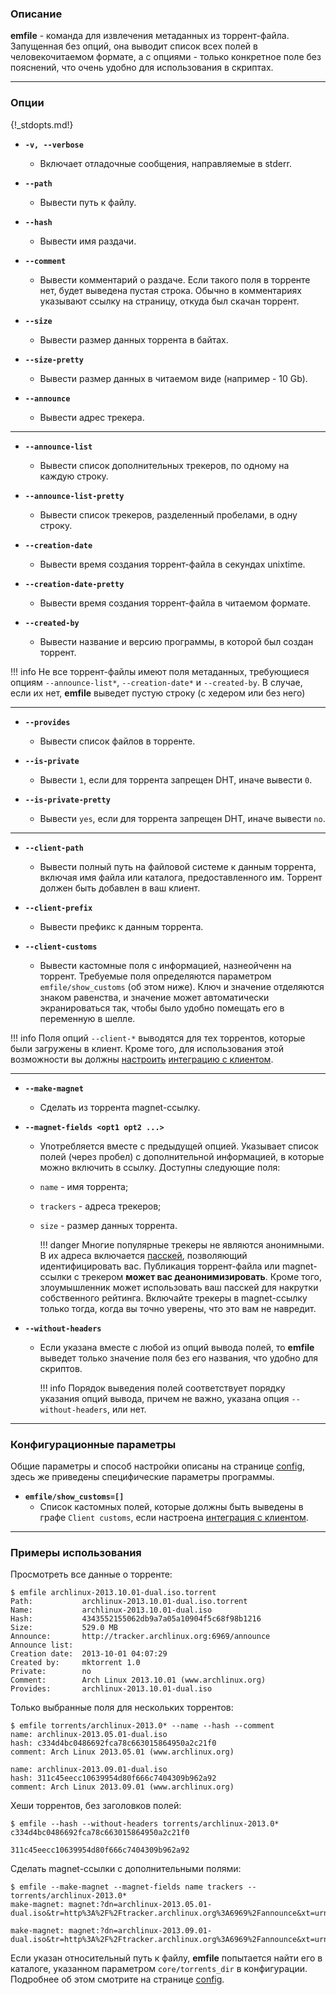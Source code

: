 ### Описание

**emfile** - команда для извлечения метаданных из торрент-файла. Запущенная без опций, она выводит список всех полей в человекочитаемом формате, а с опциями - только конкретное поле без пояснений, что очень удобно для использования в скриптах.

***

### Опции

{!_stdopts.md!}

* **`-v, --verbose`**
    * Включает отладочные сообщения, направляемые в stderr.

* **`--path`**
    * Вывести путь к файлу.

* **`--hash`**
    * Вывести имя раздачи.

* **`--comment`**
    * Вывести комментарий о раздаче. Если такого поля в торренте нет, будет выведена пустая строка. Обычно в комментариях указывают ссылку на страницу, откуда был скачан торрент.

* **`--size`**
    * Вывести размер данных торрента в байтах.

* **`--size-pretty`**
    * Вывести размер данных в читаемом виде (например - 10 Gb).

* **`--announce`**
    * Вывести адрес трекера.

***

* **`--announce-list`**
    * Вывести список дополнительных трекеров, по одному на каждую строку.

* **`--announce-list-pretty`**
    * Вывести список трекеров, разделенный пробелами, в одну строку.

* **`--creation-date`**
    * Вывести время создания торрент-файла в секундах unixtime.

* **`--creation-date-pretty`**
    * Вывести время создания торрент-файла в читаемом формате.

* **`--created-by`**
    * Вывести название и версию программы, в которой был создан торрент.

!!! info
    Не все торрент-файлы имеют поля метаданных, требующиеся опциям `--announce-list*`, `--creation-date*` и `--created-by`. В случае, если их нет, **emfile** выведет пустую строку (с хедером или без него)

***

* **`--provides`**
    * Вывести список файлов в торренте.

* **`--is-private`**
    * Вывести `1`, если для торрента запрещен DHT, иначе вывести `0`.

* **`--is-private-pretty`**
    * Вывести `yes`, если для торрента запрещен DHT, иначе вывести `no`.

***

* **`--client-path`**
    * Вывести полный путь на файловой системе к данным торрента, включая имя файла или каталога, предоставленного им. Торрент должен быть добавлен в ваш клиент.

* **`--client-prefix`**
    * Вывести префикс к данным торрента.

* **`--client-customs`**
    * Вывести кастомные поля с информацией, назнеойченн на торрент. Требуемые поля определяются параметром `emfile/show_customs` (об этом ниже). Ключ и значение отделяются знаком равенства, и значение может автоматически экранироваться так, чтобы было удобно помещать его в переменную в шелле.


!!! info
    Поля опций `--client-*` выводятся для тех торрентов, которые были загружены в клиент. Кроме того, для использования этой возможности вы должны [настроить](/config) [интеграцию с клиентом](/clients).


***

* **`--make-magnet`**
    * Сделать из торрента magnet-ссылку.

* **`--magnet-fields <opt1 opt2 ...>`**
    * Употребляется вместе с предыдущей опцией. Указывает список полей (через пробел) с дополнительной информацией, в которые можно включить в ссылку. Доступны следующие поля:
    * `name` - имя торрента;
    * `trackers` - адреса трекеров;
    * `size` - размер данных торрента.

        !!! danger
            Многие популярные трекеры не являются анонимными. В их адреса включается [пасскей](http://rutracker.org/forum/viewtopic.php?t=3396341), позволяющий идентифицировать вас. Публикация торрент-файла или magnet-ссылки с трекером **может вас деанонимизировать**. Кроме того, злоумышленник может использовать ваш пасскей для накрутки собственного рейтинга. Включайте трекеры в magnet-ссылку только тогда, когда вы точно уверены, что это вам не навредит.

* **`--without-headers`**
    * Если указана вместе с любой из опций вывода полей, то **emfile** выведет только значение поля без его названия, что удобно для скриптов.

        !!! info
            Порядок выведения полей соответствует порядку указания опций вывода, причем не важно, указана опция `--without-headers`, или нет.


***
### Конфигурационные параметры

Общие параметры и способ настройки описаны на странице [config](/config), здесь же приведены специфические параметры программы.

* **`emfile/show_customs=[]`**
    * Список кастомных полей, которые должны быть выведены в графе `Client customs`, если настроена [интеграция с клиентом](/clients).


***
### Примеры использования

Просмотреть все данные о торренте:

```
$ emfile archlinux-2013.10.01-dual.iso.torrent
Path:           archlinux-2013.10.01-dual.iso.torrent
Name:           archlinux-2013.10.01-dual.iso
Hash:           4343552155062db9a7a05a10904f5c68f98b1216
Size:           529.0 MB
Announce:       http://tracker.archlinux.org:6969/announce
Announce list:
Creation date:  2013-10-01 04:07:29
Created by:     mktorrent 1.0
Private:        no
Comment:        Arch Linux 2013.10.01 (www.archlinux.org)
Provides:       archlinux-2013.10.01-dual.iso
```

Только выбранные поля для нескольких торрентов:

```
$ emfile torrents/archlinux-2013.0* --name --hash --comment
name: archlinux-2013.05.01-dual.iso
hash: c334d4bc0486692fca78c663015864950a2c21f0
comment: Arch Linux 2013.05.01 (www.archlinux.org)

name: archlinux-2013.09.01-dual.iso
hash: 311c45eecc10639954d80f666c7404309b962a92
comment: Arch Linux 2013.09.01 (www.archlinux.org)
```

Хеши торрентов, без заголовков полей:

```
$ emfile --hash --without-headers torrents/archlinux-2013.0*
c334d4bc0486692fca78c663015864950a2c21f0

311c45eecc10639954d80f666c7404309b962a92
```

Сделать magnet-ссылки с дополнительными полями:

```
$ emfile --make-magnet --magnet-fields name trackers -- torrents/archlinux-2013.0*
make-magnet: magnet:?dn=archlinux-2013.05.01-dual.iso&tr=http%3A%2F%2Ftracker.archlinux.org%3A6969%2Fannounce&xt=urn%3Abtih%3AYM2NJPAEQZUS7STYYZRQCWDESUFCYIPQ

make-magnet: magnet:?dn=archlinux-2013.09.01-dual.iso&tr=http%3A%2F%2Ftracker.archlinux.org%3A6969%2Fannounce&xt=urn%3Abtih%3AGEOEL3WMCBRZSVGYB5TGY5AEGCNZMKUS
```

Если указан относительный путь к файлу, **emfile** попытается найти его в каталоге, указанном параметром `core/torrents_dir` в конфигурации. Подробнее об этом смотрите на странице [config](/config).
